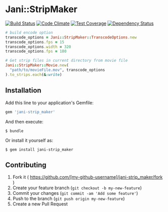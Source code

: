 # Jani::StripMaker

[![Build Status](https://travis-ci.org/shin1ohno/jani-strip_maker.svg?branch=master)](https://travis-ci.org/shin1ohno/jani-strip_maker)
[![Code Climate](https://codeclimate.com/github/shin1ohno/jani-strip_maker/badges/gpa.svg)](https://codeclimate.com/github/shin1ohno/jani-strip_maker)
[![Test Coverage](https://codeclimate.com/github/shin1ohno/jani-strip_maker/badges/coverage.svg)](https://codeclimate.com/github/shin1ohno/jani-strip_maker)
[![Dependency Status](https://gemnasium.com/shin1ohno/jani-strip_maker.svg)](https://gemnasium.com/shin1ohno/jani-strip_maker)

```ruby
# build encode option
transcode_options = Jani::StripMaker::TranscodeOptions.new
transcode_options.fps = 15
transcode_options.width = 320
transcode_options.fps = 180

# Get strip files in current directory from movie file
Jani::StripMaker::Movie.new(
  "path/to/movieFile.mov", transcode_options
).to_strips.each(&:write)
```

## Installation

Add this line to your application's Gemfile:

```ruby
gem 'jani-strip_maker'
```

And then execute:

    $ bundle

Or install it yourself as:

    $ gem install jani-strip_maker

## Contributing

1. Fork it ( https://github.com/[my-github-username]/jani-strip_maker/fork )
2. Create your feature branch (`git checkout -b my-new-feature`)
3. Commit your changes (`git commit -am 'Add some feature'`)
4. Push to the branch (`git push origin my-new-feature`)
5. Create a new Pull Request
